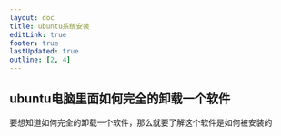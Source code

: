 ```yaml
---
layout: doc
title: ubuntu系统安装
editLink: true
footer: true
lastUpdated: true
outline: [2, 4]
---
```


## ubuntu电脑里面如何完全的卸载一个软件

要想知道如何完全的卸载一个软件，那么就要了解这个软件是如何被安装的